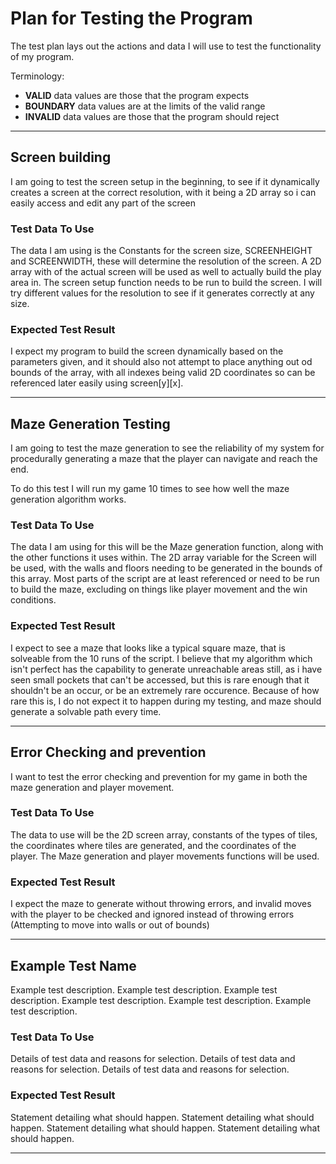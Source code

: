 # Plan for Testing the Program

The test plan lays out the actions and data I will use to test the functionality of my program.

Terminology:

- **VALID** data values are those that the program expects
- **BOUNDARY** data values are at the limits of the valid range
- **INVALID** data values are those that the program should reject

---

## Screen building

I am going to test the screen setup in the beginning, to see if it dynamically creates a screen at the correct resolution, with it being a 2D array so i can easily access and edit any part of the screen

### Test Data To Use

The data I am using is the Constants for the screen size, SCREENHEIGHT and SCREENWIDTH, these will determine the resolution of the screen. A 2D array with of the actual screen will be used as well to actually build the play area in. The screen setup function needs to be run to build the screen.
I will try different values for the resolution to see if it generates correctly at any size.

### Expected Test Result

I expect my program to build the screen dynamically based on the parameters given, and it should also not attempt to place anything out od bounds of the array, with all indexes being valid 2D coordinates so can be referenced later easily using screen[y][x].

---

## Maze Generation Testing

I am going to test the maze generation to see the reliability of my system for procedurally generating a maze that the player can navigate and reach the end.

To do this test I will run my game 10 times to see how well the maze generation algorithm works. 

### Test Data To Use

The data I am using for this will be the Maze generation function, along with the other functions it uses within. The 2D array variable for the Screen will be used, with the walls and floors needing to be generated in the bounds of this array. Most parts of the script are at least referenced or need to be run to build the maze, excluding on things like player movement and the win conditions.

### Expected Test Result

I expect to see a maze that looks like a typical square maze, that is solveable from the 10 runs of the script. I believe that my algorithm which isn't perfect has the capability to generate unreachable areas still, as i have seen small pockets that can't be accessed, but this is rare enough that it shouldn't be an occur, or be an extremely rare occurence. Because of how rare this is, I do not expect it to happen during my testing, and maze should generate a solvable path every time.

---

## Error Checking and prevention

I want to test the error checking and prevention for my game in both the maze generation and player movement.

### Test Data To Use

The data to use will be the 2D screen array, constants of the types of tiles, the coordinates where tiles are generated, and the coordinates of the player. The Maze generation and player movements functions will be used.

### Expected Test Result

I expect the maze to generate without throwing errors, and invalid moves with the player to be checked and ignored instead of throwing errors (Attempting to move into walls or out of bounds)

---

## Example Test Name

Example test description. Example test description. Example test description. Example test description. Example test description. Example test description.

### Test Data To Use

Details of test data and reasons for selection. Details of test data and reasons for selection. Details of test data and reasons for selection.

### Expected Test Result

Statement detailing what should happen. Statement detailing what should happen. Statement detailing what should happen. Statement detailing what should happen.

---


